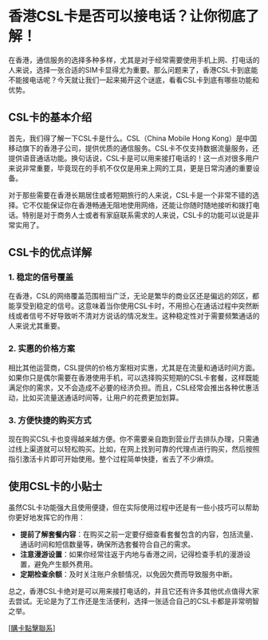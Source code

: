 # 香港CSL卡是否可以接电话？让你彻底了解！

在香港，通信服务的选择多种多样，尤其是对于经常需要使用手机上网、打电话的人来说，选择一张合适的SIM卡显得尤为重要。那么问题来了，香港CSL卡到底能不能接电话呢？今天就让我们一起来揭开这个谜底，看看CSL卡到底有哪些功能和优势。

## CSL卡的基本介绍

首先，我们得了解一下CSL卡是什么。CSL（China Mobile Hong Kong）是中国移动旗下的香港子公司，提供优质的通信服务。CSL卡不仅支持数据流量服务，还提供语音通话功能。换句话说，CSL卡是可以用来接打电话的！这一点对很多用户来说非常重要，毕竟现在的手机不仅仅是用来上网的工具，更是日常沟通的重要设备。

对于那些需要在香港长期居住或者短期旅行的人来说，CSL卡是一个非常不错的选择。它不仅能保证你在香港畅通无阻地使用网络，还能让你随时随地接听和拨打电话。特别是对于商务人士或者有家庭联系需求的人来说，CSL卡的功能可以说是非常实用了。

## CSL卡的优点详解

### 1. 稳定的信号覆盖

在香港，CSL的网络覆盖范围相当广泛，无论是繁华的商业区还是偏远的郊区，都能享受到稳定的信号。这意味着当你使用CSL卡时，不用担心在通话过程中突然断线或者信号不好导致听不清对方说话的情况发生。这种稳定性对于需要频繁通话的人来说尤其重要。

### 2. 实惠的价格方案

相比其他运营商，CSL提供的价格方案相对实惠，尤其是在流量和通话时间方面。如果你只是偶尔需要在香港使用手机，可以选择购买短期的CSL卡套餐，这样既能满足你的需求，又不会造成不必要的经济负担。而且，CSL经常会推出各种优惠活动，比如买流量送通话时间等，让用户的花费更加划算。

### 3. 方便快捷的购买方式

现在购买CSL卡也变得越来越方便。你不需要亲自跑到营业厅去排队办理，只需通过线上渠道就可以轻松购买。比如，在网上找到可靠的代理点进行购买，然后按照指引激活卡片即可开始使用。整个过程简单快捷，省去了不少麻烦。

## 使用CSL卡的小贴士

虽然CSL卡功能强大且使用便捷，但在实际使用过程中还是有一些小技巧可以帮助你更好地发挥它的作用：

- **提前了解套餐内容**：在购买之前一定要仔细查看套餐包含的内容，包括流量、通话时间和短信数量等，确保所选套餐符合自己的需求。
- **注意漫游设置**：如果你经常往返于内地与香港之间，记得检查手机的漫游设置，避免产生额外费用。
- **定期检查余额**：及时关注账户余额情况，以免因欠费而导致服务中断。

总之，香港CSL卡绝对是可以用来接打电话的，并且它还有许多其他优点值得大家去尝试。无论是为了工作还是生活便利，选择一张适合自己的CSL卡都是非常明智之举。

[[購卡點擊聯系](https://t.me/s/esim1088)]